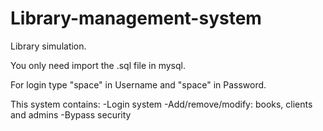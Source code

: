 # Library-management-system
Library simulation.

You only need import the .sql file in mysql.

For login type "space" in Username and "space" in Password.

This system contains:
  -Login system
  -Add/remove/modify: books, clients and admins
  -Bypass security
